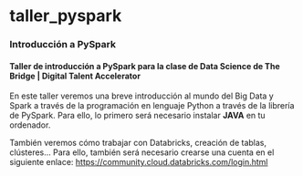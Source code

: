 # taller_pyspark
### Introducción a PySpark

#### Taller de introducción a PySpark para la clase de Data Science de The Bridge | Digital Talent Accelerator

En este taller veremos una breve introducción al mundo del Big Data y Spark a través de la programación en lenguaje Python a través de la librería de PySpark. Para ello, lo primero será necesario instalar **JAVA** en tu ordenador.

También veremos cómo trabajar con Databricks, creación de tablas, clústeres... Para ello, también será necesario crearse una cuenta en el siguiente enlace: https://community.cloud.databricks.com/login.html

